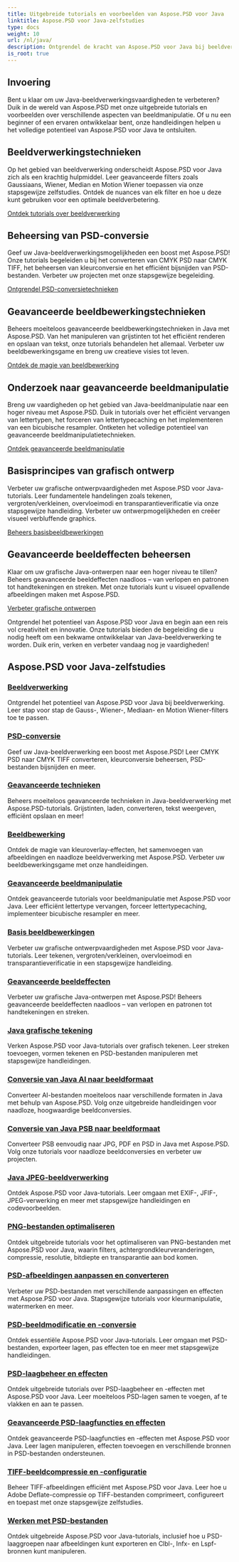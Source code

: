 ```yaml
---
title: Uitgebreide tutorials en voorbeelden van Aspose.PSD voor Java
linktitle: Aspose.PSD voor Java-zelfstudies
type: docs
weight: 10
url: /nl/java/
description: Ontgrendel de kracht van Aspose.PSD voor Java bij beeldverwerking! Beheers filters zoals Gaussian, Wiener, Median en Motion Wiener met stapsgewijze tutorials.
is_root: true
---
```


## Invoering

Bent u klaar om uw Java-beeldverwerkingsvaardigheden te verbeteren? Duik in de wereld van Aspose.PSD met onze uitgebreide tutorials en voorbeelden over verschillende aspecten van beeldmanipulatie. Of u nu een beginner of een ervaren ontwikkelaar bent, onze handleidingen helpen u het volledige potentieel van Aspose.PSD voor Java te ontsluiten.

## Beeldverwerkingstechnieken

Op het gebied van beeldverwerking onderscheidt Aspose.PSD voor Java zich als een krachtig hulpmiddel. Leer geavanceerde filters zoals Gaussiaans, Wiener, Median en Motion Wiener toepassen via onze stapsgewijze zelfstudies. Ontdek de nuances van elk filter en hoe u deze kunt gebruiken voor een optimale beeldverbetering.

[Ontdek tutorials over beeldverwerking](./image-processing/)

## Beheersing van PSD-conversie

Geef uw Java-beeldverwerkingsmogelijkheden een boost met Aspose.PSD! Onze tutorials begeleiden u bij het converteren van CMYK PSD naar CMYK TIFF, het beheersen van kleurconversie en het efficiënt bijsnijden van PSD-bestanden. Verbeter uw projecten met onze stapsgewijze begeleiding.

[Ontgrendel PSD-conversietechnieken](./psd-conversion/)

## Geavanceerde beeldbewerkingstechnieken

Beheers moeiteloos geavanceerde beeldbewerkingstechnieken in Java met Aspose.PSD. Van het manipuleren van grijstinten tot het efficiënt renderen en opslaan van tekst, onze tutorials behandelen het allemaal. Verbeter uw beeldbewerkingsgame en breng uw creatieve visies tot leven.

[Ontdek de magie van beeldbewerking](./image-editing/)

## Onderzoek naar geavanceerde beeldmanipulatie

Breng uw vaardigheden op het gebied van Java-beeldmanipulatie naar een hoger niveau met Aspose.PSD. Duik in tutorials over het efficiënt vervangen van lettertypen, het forceren van lettertypecaching en het implementeren van een bicubische resampler. Ontketen het volledige potentieel van geavanceerde beeldmanipulatietechnieken.

[Ontdek geavanceerde beeldmanipulatie](./advanced-image-manipulation/)

## Basisprincipes van grafisch ontwerp

Verbeter uw grafische ontwerpvaardigheden met Aspose.PSD voor Java-tutorials. Leer fundamentele handelingen zoals tekenen, vergroten/verkleinen, overvloeimodi en transparantieverificatie via onze stapsgewijze handleiding. Verbeter uw ontwerpmogelijkheden en creëer visueel verbluffende graphics.

[Beheers basisbeeldbewerkingen](./basic-image-operations/)

## Geavanceerde beeldeffecten beheersen

Klaar om uw grafische Java-ontwerpen naar een hoger niveau te tillen? Beheers geavanceerde beeldeffecten naadloos – van verlopen en patronen tot handtekeningen en streken. Met onze tutorials kunt u visueel opvallende afbeeldingen maken met Aspose.PSD.

[Verbeter grafische ontwerpen](./advanced-image-effects/)

Ontgrendel het potentieel van Aspose.PSD voor Java en begin aan een reis vol creativiteit en innovatie. Onze tutorials bieden de begeleiding die u nodig heeft om een bekwame ontwikkelaar van Java-beeldverwerking te worden. Duik erin, verken en verbeter vandaag nog je vaardigheden!
## Aspose.PSD voor Java-zelfstudies
### [Beeldverwerking](./image-processing/)
Ontgrendel het potentieel van Aspose.PSD voor Java bij beeldverwerking. Leer stap voor stap de Gauss-, Wiener-, Mediaan- en Motion Wiener-filters toe te passen.
### [PSD-conversie](./psd-conversion/)
Geef uw Java-beeldverwerking een boost met Aspose.PSD! Leer CMYK PSD naar CMYK TIFF converteren, kleurconversie beheersen, PSD-bestanden bijsnijden en meer. 
### [Geavanceerde technieken](./advanced-techniques/)
Beheers moeiteloos geavanceerde technieken in Java-beeldverwerking met Aspose.PSD-tutorials. Grijstinten, laden, converteren, tekst weergeven, efficiënt opslaan en meer!
### [Beeldbewerking](./image-editing/)
Ontdek de magie van kleuroverlay-effecten, het samenvoegen van afbeeldingen en naadloze beeldverwerking met Aspose.PSD. Verbeter uw beeldbewerkingsgame met onze handleidingen.
### [Geavanceerde beeldmanipulatie](./advanced-image-manipulation/)
Ontdek geavanceerde tutorials voor beeldmanipulatie met Aspose.PSD voor Java. Leer efficiënt lettertype vervangen, forceer lettertypecaching, implementeer bicubische resampler en meer.
### [Basis beeldbewerkingen](./basic-image-operations/)
Verbeter uw grafische ontwerpvaardigheden met Aspose.PSD voor Java-tutorials. Leer tekenen, vergroten/verkleinen, overvloeimodi en transparantieverificatie in een stapsgewijze handleiding.
### [Geavanceerde beeldeffecten](./advanced-image-effects/)
Verbeter uw grafische Java-ontwerpen met Aspose.PSD! Beheers geavanceerde beeldeffecten naadloos – van verlopen en patronen tot handtekeningen en streken.
### [Java grafische tekening](./java-graphics-drawing/)
Verken Aspose.PSD voor Java-tutorials over grafisch tekenen. Leer streken toevoegen, vormen tekenen en PSD-bestanden manipuleren met stapsgewijze handleidingen.
### [Conversie van Java AI naar beeldformaat](./java-ai-to-image-format-conversion/)
Converteer AI-bestanden moeiteloos naar verschillende formaten in Java met behulp van Aspose.PSD. Volg onze uitgebreide handleidingen voor naadloze, hoogwaardige beeldconversies.
### [Conversie van Java PSB naar beeldformaat](./java-psb-to-image-format-conversion/)
Converteer PSB eenvoudig naar JPG, PDF en PSD in Java met Aspose.PSD. Volg onze tutorials voor naadloze beeldconversies en verbeter uw projecten.
### [Java JPEG-beeldverwerking](./java-jpeg-image-processing/)
Ontdek Aspose.PSD voor Java-tutorials. Leer omgaan met EXIF-, JFIF-, JPEG-verwerking en meer met stapsgewijze handleidingen en codevoorbeelden.
### [PNG-bestanden optimaliseren](./optimizing-png-files/)
Ontdek uitgebreide tutorials voor het optimaliseren van PNG-bestanden met Aspose.PSD voor Java, waarin filters, achtergrondkleurveranderingen, compressie, resolutie, bitdiepte en transparantie aan bod komen.
### [PSD-afbeeldingen aanpassen en converteren](./modifying-converting-psd-images/)
Verbeter uw PSD-bestanden met verschillende aanpassingen en effecten met Aspose.PSD voor Java. Stapsgewijze tutorials voor kleurmanipulatie, watermerken en meer.
### [PSD-beeldmodificatie en -conversie](./psd-image-modification-conversion/)
Ontdek essentiële Aspose.PSD voor Java-tutorials. Leer omgaan met PSD-bestanden, exporteer lagen, pas effecten toe en meer met stapsgewijze handleidingen.
### [PSD-laagbeheer en effecten](./psd-layer-management-effects/)
Ontdek uitgebreide tutorials over PSD-laagbeheer en -effecten met Aspose.PSD voor Java. Leer moeiteloos PSD-lagen samen te voegen, af te vlakken en aan te passen.
### [Geavanceerde PSD-laagfuncties en effecten](./advanced-psd-layer-features-effects/)
Ontdek geavanceerde PSD-laagfuncties en -effecten met Aspose.PSD voor Java. Leer lagen manipuleren, effecten toevoegen en verschillende bronnen in PSD-bestanden ondersteunen.
### [TIFF-beeldcompressie en -configuratie](./tiff-image-compression-configuration/)
Beheer TIFF-afbeeldingen efficiënt met Aspose.PSD voor Java. Leer hoe u Adobe Deflate-compressie op TIFF-bestanden comprimeert, configureert en toepast met onze stapsgewijze zelfstudies.
### [Werken met PSD-bestanden](./working-with-psd-files/)
Ontdek uitgebreide Aspose.PSD voor Java-tutorials, inclusief hoe u PSD-laaggroepen naar afbeeldingen kunt exporteren en Clbl-, Infx- en Lspf-bronnen kunt manipuleren.